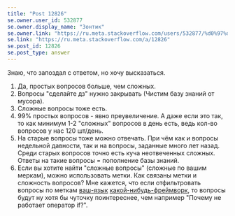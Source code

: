 ```yaml
---
title: "Post 12826"
se.owner.user_id: 532877
se.owner.display_name: "Зонтик"
se.owner.link: "https://ru.meta.stackoverflow.com/users/532877/%d0%97%d0%be%d0%bd%d1%82%d0%b8%d0%ba"
se.link: "https://ru.meta.stackoverflow.com/a/12826"
se.post_id: 12826
se.post_type: answer
---
```

<p>Знаю, что запоздал с ответом, но хочу высказаться.</p>
<ol>
<li>Да, простых вопросов больше, чем сложных.</li>
<li>Вопросы &quot;сделайте дз&quot; нужно закрывать (Чистим базу знаний от мусора).</li>
<li>Сложные вопросы тоже есть.</li>
<li>99% простых вопросов - явно преувеличение. А даже если это так, то как минимум 1-2 &quot;сложных&quot; вопросов в день есть, ведь кол-во вопросов у нас 120 шт/день.</li>
<li>На старые вопросы тоже можно отвечать. При чём как и вопросы недельной давности, так и на вопросы, заданные много лет назад. Среди старых вопросов точно есть куча неотвеченных сложных. Ответы на такие вопросы = пополнение базы знаний.</li>
<li>Если вы хотите найти &quot;сложные вопросы&quot; (сложные по вашим меркам), можно использовать метки. Как связаны метки и сложность вопросов? Мне кажется, что если отфильтровать вопросы по меткам <a href="https://ru.stackoverflow.com/questions/tagged/%d0%b2%d0%b0%d1%88-%d1%8f%d0%b7%d1%8b%d0%ba" class="post-tag" title="показать вопросы с меткой [ваш-язык]" aria-label="показать вопросы с меткой [ваш-язык]" rel="tag" aria-labelledby="tag-ваш-язык-tooltip-container">ваш-язык</a> <a href="https://ru.stackoverflow.com/questions/tagged/%d0%ba%d0%b0%d0%ba%d0%be%d0%b9-%d0%bd%d0%b8%d0%b1%d1%83%d0%b4%d1%8c-%d1%84%d1%80%d0%b5%d0%b9%d0%bc%d0%b2%d0%be%d1%80%d0%ba" class="post-tag" title="показать вопросы с меткой [какой-нибудь-фреймворк]" aria-label="показать вопросы с меткой [какой-нибудь-фреймворк]" rel="tag" aria-labelledby="tag-какой-нибудь-фреймворк-tooltip-container">какой-нибудь-фреймворк</a>, то вопросы будут ну хотя бы чуточку поинтереснее, чем например &quot;Почему не работает оператор if?&quot;.</li>
</ol>
